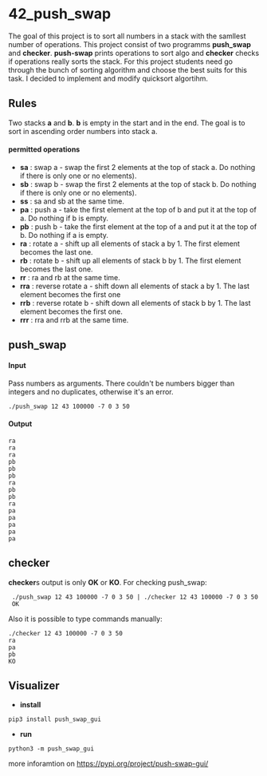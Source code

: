 # 42_push_swap
The goal of this project is to sort all numbers in a stack with the samllest number of operations. This project consist of two programms **push_swap** and
**checker**. **push-swap** prints operations to sort algo and **checker** checks if operations really sorts the stack.
For this project students
need go through the bunch of sorting algorithm and choose the best suits for this task. I decided to implement and modify quicksort algortihm. 
## Rules
Two stacks **a** and **b**. **b** is empty in the start and in the end. The goal is to sort in ascending order numbers into stack a.
#### permitted operations
- **sa** : swap a - swap the first 2 elements at the top of stack a. Do nothing if there
is only one or no elements).  
- **sb** : swap b - swap the first 2 elements at the top of stack b. Do nothing if there
is only one or no elements).  
- **ss** : sa and sb at the same time.  
- **pa** : push a - take the first element at the top of b and put it at the top of a. Do
nothing if b is empty.  
- **pb** : push b - take the first element at the top of a and put it at the top of b. Do
nothing if a is empty.  
- **ra** : rotate a - shift up all elements of stack a by 1. The first element becomes
the last one.  
- **rb** : rotate b - shift up all elements of stack b by 1. The first element becomes
the last one.  
- **rr** : ra and rb at the same time.  
- **rra** : reverse rotate a - shift down all elements of stack a by 1. The last element
becomes the first one  
- **rrb** : reverse rotate b - shift down all elements of stack b by 1. The last element
becomes the first one.
- **rrr** : rra and rrb at the same time.
## push_swap
#### Input
Pass numbers as arguments. There couldn't be numbers bigger than integers and no duplicates, otherwise it's an error.
```
./push_swap 12 43 100000 -7 0 3 50
```
#### Output
```
ra
ra
ra
pb
pb
pb
ra
pb
pb
ra
pa
pa
pa
pa
pa
```
## checker
**checker**s output is only **OK** or **KO**. For checking push_swap:
```
 ./push_swap 12 43 100000 -7 0 3 50 | ./checker 12 43 100000 -7 0 3 50
 OK
```
Also it is possible to type commands manually:
```
./checker 12 43 100000 -7 0 3 50
ra
pa
pb
KO
```
## Visualizer
- **install**
```
pip3 install push_swap_gui
```
- **run**
```
python3 -m push_swap_gui
```
more inforamtion on https://pypi.org/project/push-swap-gui/
